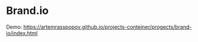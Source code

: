 # Brand.io

Demo: https://artemrasspopov.github.io/projects-conteiner/progects/brand-io/index.html

